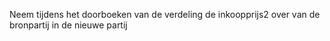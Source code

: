Neem tijdens het doorboeken van de verdeling de inkoopprijs2 over van de bronpartij in de nieuwe partij